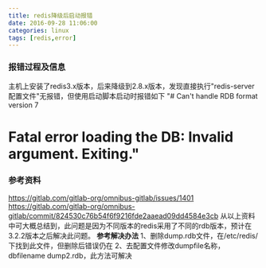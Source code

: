 ```yaml
---
title: redis降级后启动报错
date: 2016-09-28 11:06:00
categories: linux
tags: [redis,error]
---
```

### 报错过程及信息
主机上安装了redis3.x版本，后来降级到2.8.x版本，发现直接执行"redis-server 配置文件"无报错，但使用启动脚本启动时报错如下
"# Can't handle RDB format version 7
# Fatal error loading the DB: Invalid argument. Exiting."

### 参考资料
https://gitlab.com/gitlab-org/omnibus-gitlab/issues/1401
https://gitlab.com/gitlab-org/omnibus-gitlab/commit/824530c76b54f6f9216fde2aaead09dd4584e3cb
从以上资料中可大概总结到，此问题是因为不同版本的redis采用了不同的rdb版本，预计在3.2.2版本之后解决此问题。
**参考解决办法**
1、删除dump.rdb文件，在/etc/redis/下找到此文件，但删除后错误仍在
2、去配置文件修改dumpfile名称，dbfilename dump2.rdb，此方法可解决